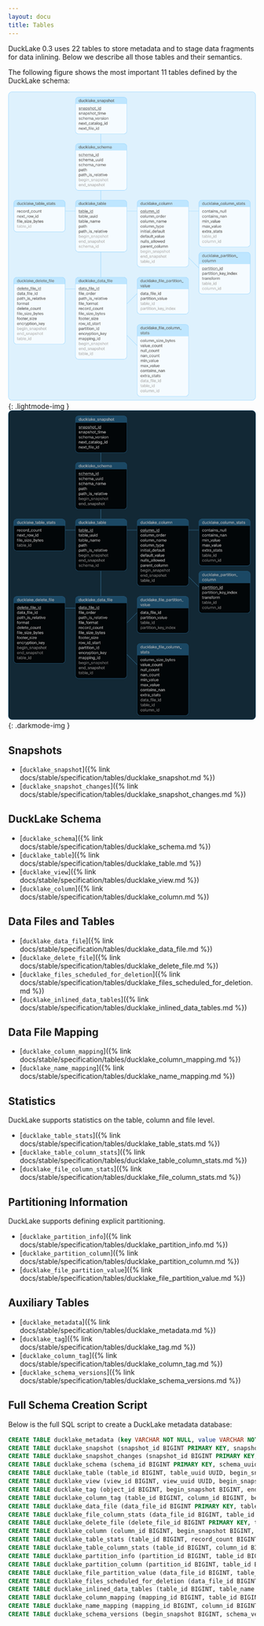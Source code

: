 ```yaml
---
layout: docu
title: Tables
---
```


DuckLake 0.3 uses 22 tables to store metadata and to stage data fragments for data inlining. Below we describe all those tables and their semantics.

The following figure shows the most important 11 tables defined by the DuckLake schema:

![DuckLake schema](/images/schema/ducklake-schema-v0.3.png){: .lightmode-img }
![DuckLake schema](/images/schema/dark/ducklake-schema-v0.3.png){: .darkmode-img }

## Snapshots

* [`ducklake_snapshot`]({% link docs/stable/specification/tables/ducklake_snapshot.md %})
* [`ducklake_snapshot_changes`]({% link docs/stable/specification/tables/ducklake_snapshot_changes.md %})

## DuckLake Schema

* [`ducklake_schema`]({% link docs/stable/specification/tables/ducklake_schema.md %})
* [`ducklake_table`]({% link docs/stable/specification/tables/ducklake_table.md %})
* [`ducklake_view`]({% link docs/stable/specification/tables/ducklake_view.md %})
* [`ducklake_column`]({% link docs/stable/specification/tables/ducklake_column.md %})

## Data Files and Tables

* [`ducklake_data_file`]({% link docs/stable/specification/tables/ducklake_data_file.md %})
* [`ducklake_delete_file`]({% link docs/stable/specification/tables/ducklake_delete_file.md %})
* [`ducklake_files_scheduled_for_deletion`]({% link docs/stable/specification/tables/ducklake_files_scheduled_for_deletion.md %})
* [`ducklake_inlined_data_tables`]({% link docs/stable/specification/tables/ducklake_inlined_data_tables.md %})

## Data File Mapping

* [`ducklake_column_mapping`]({% link docs/stable/specification/tables/ducklake_column_mapping.md %})
* [`ducklake_name_mapping`]({% link docs/stable/specification/tables/ducklake_name_mapping.md %})

## Statistics

DuckLake supports statistics on the table, column and file level.

* [`ducklake_table_stats`]({% link docs/stable/specification/tables/ducklake_table_stats.md %})
* [`ducklake_table_column_stats`]({% link docs/stable/specification/tables/ducklake_table_column_stats.md %})
* [`ducklake_file_column_stats`]({% link docs/stable/specification/tables/ducklake_file_column_stats.md %})

## Partitioning Information

DuckLake supports defining explicit partitioning.

* [`ducklake_partition_info`]({% link docs/stable/specification/tables/ducklake_partition_info.md %})
* [`ducklake_partition_column`]({% link docs/stable/specification/tables/ducklake_partition_column.md %})
* [`ducklake_file_partition_value`]({% link docs/stable/specification/tables/ducklake_file_partition_value.md %})

## Auxiliary Tables

* [`ducklake_metadata`]({% link docs/stable/specification/tables/ducklake_metadata.md %})
* [`ducklake_tag`]({% link docs/stable/specification/tables/ducklake_tag.md %})
* [`ducklake_column_tag`]({% link docs/stable/specification/tables/ducklake_column_tag.md %})
* [`ducklake_schema_versions`]({% link docs/stable/specification/tables/ducklake_schema_versions.md %})

## Full Schema Creation Script

Below is the full SQL script to create a DuckLake metadata database:

```sql
CREATE TABLE ducklake_metadata (key VARCHAR NOT NULL, value VARCHAR NOT NULL, scope VARCHAR, scope_id BIGINT);
CREATE TABLE ducklake_snapshot (snapshot_id BIGINT PRIMARY KEY, snapshot_time TIMESTAMPTZ, schema_version BIGINT, next_catalog_id BIGINT, next_file_id BIGINT);
CREATE TABLE ducklake_snapshot_changes (snapshot_id BIGINT PRIMARY KEY, changes_made VARCHAR, author VARCHAR, commit_message VARCHAR, commit_extra_info VARCHAR);
CREATE TABLE ducklake_schema (schema_id BIGINT PRIMARY KEY, schema_uuid UUID, begin_snapshot BIGINT, end_snapshot BIGINT, schema_name VARCHAR, path VARCHAR, path_is_relative BOOLEAN);
CREATE TABLE ducklake_table (table_id BIGINT, table_uuid UUID, begin_snapshot BIGINT, end_snapshot BIGINT, schema_id BIGINT, table_name VARCHAR, path VARCHAR, path_is_relative BOOLEAN);
CREATE TABLE ducklake_view (view_id BIGINT, view_uuid UUID, begin_snapshot BIGINT, end_snapshot BIGINT, schema_id BIGINT, view_name VARCHAR, dialect VARCHAR, sql VARCHAR, column_aliases VARCHAR);
CREATE TABLE ducklake_tag (object_id BIGINT, begin_snapshot BIGINT, end_snapshot BIGINT, key VARCHAR, value VARCHAR);
CREATE TABLE ducklake_column_tag (table_id BIGINT, column_id BIGINT, begin_snapshot BIGINT, end_snapshot BIGINT, key VARCHAR, value VARCHAR);
CREATE TABLE ducklake_data_file (data_file_id BIGINT PRIMARY KEY, table_id BIGINT, begin_snapshot BIGINT, end_snapshot BIGINT, file_order BIGINT, path VARCHAR, path_is_relative BOOLEAN, file_format VARCHAR, record_count BIGINT, file_size_bytes BIGINT, footer_size BIGINT, row_id_start BIGINT, partition_id BIGINT, encryption_key VARCHAR, partial_file_info VARCHAR, mapping_id BIGINT);
CREATE TABLE ducklake_file_column_stats (data_file_id BIGINT, table_id BIGINT, column_id BIGINT, column_size_bytes BIGINT, value_count BIGINT, null_count BIGINT, min_value VARCHAR, max_value VARCHAR, contains_nan BOOLEAN, extra_stats VARCHAR);
CREATE TABLE ducklake_delete_file (delete_file_id BIGINT PRIMARY KEY, table_id BIGINT, begin_snapshot BIGINT, end_snapshot BIGINT, data_file_id BIGINT, path VARCHAR, path_is_relative BOOLEAN, format VARCHAR, delete_count BIGINT, file_size_bytes BIGINT, footer_size BIGINT, encryption_key VARCHAR);
CREATE TABLE ducklake_column (column_id BIGINT, begin_snapshot BIGINT, end_snapshot BIGINT, table_id BIGINT, column_order BIGINT, column_name VARCHAR, column_type VARCHAR, initial_default VARCHAR, default_value VARCHAR, nulls_allowed BOOLEAN, parent_column BIGINT);
CREATE TABLE ducklake_table_stats (table_id BIGINT, record_count BIGINT, next_row_id BIGINT, file_size_bytes BIGINT);
CREATE TABLE ducklake_table_column_stats (table_id BIGINT, column_id BIGINT, contains_null BOOLEAN, contains_nan BOOLEAN, min_value VARCHAR, max_value VARCHAR, extra_stats VARCHAR);
CREATE TABLE ducklake_partition_info (partition_id BIGINT, table_id BIGINT, begin_snapshot BIGINT, end_snapshot BIGINT);
CREATE TABLE ducklake_partition_column (partition_id BIGINT, table_id BIGINT, partition_key_index BIGINT, column_id BIGINT, transform VARCHAR);
CREATE TABLE ducklake_file_partition_value (data_file_id BIGINT, table_id BIGINT, partition_key_index BIGINT, partition_value VARCHAR);
CREATE TABLE ducklake_files_scheduled_for_deletion (data_file_id BIGINT, path VARCHAR, path_is_relative BOOLEAN, schedule_start TIMESTAMPTZ);
CREATE TABLE ducklake_inlined_data_tables (table_id BIGINT, table_name VARCHAR, schema_version BIGINT);
CREATE TABLE ducklake_column_mapping (mapping_id BIGINT, table_id BIGINT, type VARCHAR);
CREATE TABLE ducklake_name_mapping (mapping_id BIGINT, column_id BIGINT, source_name VARCHAR, target_field_id BIGINT, parent_column BIGINT, is_partition BOOLEAN);
CREATE TABLE ducklake_schema_versions (begin_snapshot BIGINT, schema_version BIGINT);
```
